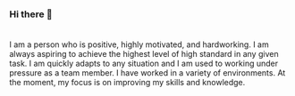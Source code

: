 ### Hi there 👋<br><br>
I am a person who is positive, highly motivated, and hardworking. I am always aspiring to achieve the highest level of high standard in any given task. I am quickly adapts to any situation and I am used to working under pressure as a team member. I have worked in a variety of environments. At the moment, my focus is on improving my skills and knowledge. <br>



<!--
**Biskup85/Biskup85** is a ✨ _special_ ✨ repository because its `README.md` (this file) appears on your GitHub profile.

Here are some ideas to get you started:

- 🔭 I’m currently working on ...
- 🌱 I’m currently learning ...
- 👯 I’m looking to collaborate on ...
- 🤔 I’m looking for help with ...
- 💬 Ask me about ...
- 📫 How to reach me: ...
- 😄 Pronouns: ...
- ⚡ Fun fact: ...
-->
